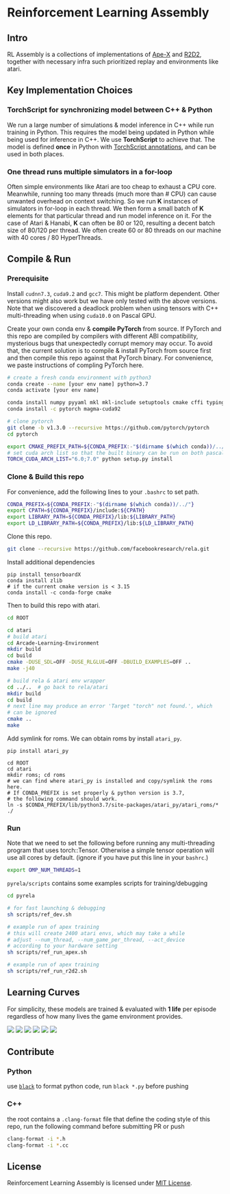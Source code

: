 # Reinforcement Learning Assembly

## Intro
RL Assembly is a collections of implementations of
[Ape-X](https://openreview.net/pdf?id=H1Dy---0Z) and
[R2D2](https://openreview.net/pdf?id=r1lyTjAqYX), together with
necessary infra such prioritized replay and environments like atari.

## Key Implementation Choices

### TorchScript for synchronizing model between C++ & Python

We run a large number of simulations & model inference in C++ while
run training in Python. This requires the model being updated in
Python while being used for inference in C++. We use **TorchScript**
to achieve that. The model is defined **once** in Python with
[TorchScript
annotations](https://github.com/facebookresearch/rela/blob/master/pyrela/apex.py#L56),
and can be used in both places.

### One thread runs multiple simulators in a for-loop

Often simple environments like Atari
are too cheap to exhaust a CPU core. Meanwhile, running too many
threads (much more than # CPU) can cause unwanted overhead on context
switching. So we run **K** instances of simulators in for-loop
in each thread. We then form a small batch of **K** elements for that
particular thread and run model inference on it. For the case of Atari
& Hanabi, **K** can often be 80 or 120, resulting a decent batch size
of 80/120 per thread. We often create 60 or 80 threads on our
machine with 40 cores / 80 HyperThreads.


## Compile & Run

### Prerequisite

Install `cudnn7.3`, `cuda9.2` and `gcc7`. This might be
platform dependent. Other versions might also work but we have only
tested with the above versions. Note that we discovered a deadlock
problem when using tensors with C++ multi-threading when using
`cuda10.0` on Pascal GPU.

Create your own conda env & **compile PyTorch** from source.
If PyTorch and this repo are compiled by compilers with
different ABI compatibility, mysterious bugs that unexpectedly corrupt memory
may occur. To avoid that, the current solution is to
compile & install PyTorch from source first and then compile
this repo against that PyTorch binary.
For convenience, we paste instructions of compling PyTorch here.

```bash
# create a fresh conda environment with python3
conda create --name [your env name] python=3.7
conda activate [your env name]

conda install numpy pyyaml mkl mkl-include setuptools cmake cffi typing
conda install -c pytorch magma-cuda92

# clone pytorch
git clone -b v1.3.0 --recursive https://github.com/pytorch/pytorch
cd pytorch

export CMAKE_PREFIX_PATH=${CONDA_PREFIX:-"$(dirname $(which conda))/../"}
# set cuda arch list so that the built binary can be run on both pascal and volta
TORCH_CUDA_ARCH_LIST="6.0;7.0" python setup.py install
```

### Clone & Build this repo
For convenience, add the following lines to your `.bashrc` to set path.
```bash
CONDA_PREFIX=${CONDA_PREFIX:-"$(dirname $(which conda))/../"}
export CPATH=${CONDA_PREFIX}/include:${CPATH}
export LIBRARY_PATH=${CONDA_PREFIX}/lib:${LIBRARY_PATH}
export LD_LIBRARY_PATH=${CONDA_PREFIX}/lib:${LD_LIBRARY_PATH}
```

Clone this repo.
```bash
git clone --recursive https://github.com/facebookresearch/rela.git
```

Install additional dependencies
```
pip install tensorboardX
conda install zlib
# if the current cmake version is < 3.15
conda install -c conda-forge cmake
```

Then to build this repo with atari.
```bash
cd ROOT

cd atari
# build atari
cd Arcade-Learning-Environment
mkdir build
cd build
cmake -DUSE_SDL=OFF -DUSE_RLGLUE=OFF -DBUILD_EXAMPLES=OFF ..
make -j40

# build rela & atari env wrapper
cd ../..  # go back to rela/atari
mkdir build
cd build
# next line may produce an error 'Target "torch" not found.', which
# can be ignored
cmake ..
make
```

Add symlink for roms. We can obtain roms by install `atari_py`.
```
pip install atari_py

cd ROOT
cd atari
mkdir roms; cd roms
# we can find where atari_py is installed and copy/symlink the roms here.
# If CONDA_PREFIX is set properly & python version is 3.7,
# the following command should work.
ln -s $CONDA_PREFIX/lib/python3.7/site-packages/atari_py/atari_roms/* ./
```

### Run
Note that we need to set the following before running any multi-threading
program that uses torch::Tensor. Otherwise a simple tensor operation will
use all cores by default. (ignore if you have put this line in your `bashrc`.)
```bash
export OMP_NUM_THREADS=1
```
`pyrela/scripts` contains some examples scripts for training/debugging
```bash
cd pyrela

# for fast launching & debugging
sh scripts/ref_dev.sh

# example run of apex training
# this will create 2400 atari envs, which may take a while
# adjust --num_thread, --num_game_per_thread, --act_device
# according to your hardware setting
sh scripts/ref_run_apex.sh

# example run of apex training
sh scripts/ref_run_r2d2.sh
```

## Learning Curves
For simplicity, these models are trained & evaluated with **1 life** per episode regardless
of how many lives the game environment provides.

![](figs/asterix.png) ![](figs/asteroids.png)
![](figs/gravitar.png) ![](figs/ms_pacman.png)
![](figs/qbert.png) ![](figs/seaquest.png)


## Contribute

### Python
use [`black`](https://github.com/psf/black) to format python code,
run `black *.py` before pushing

### C++
the root contains a `.clang-format` file that define the coding style of
this repo, run the following command before submitting PR or push
```bash
clang-format -i *.h
clang-format -i *.cc
```

## License
Reinforcement Learning Assembly is licensed under [MIT License](LICENSE).
